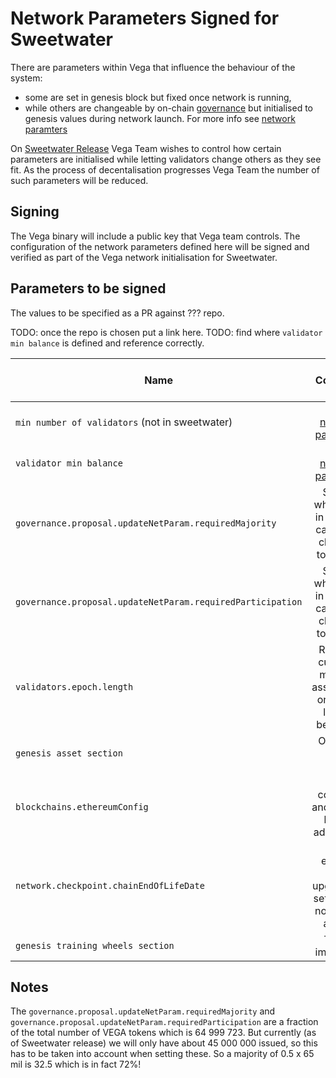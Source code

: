 # Network Parameters Signed for Sweetwater

There are parameters within Vega that influence the behaviour of the system:
- some are set in genesis block but fixed once network is running,
- while others are changeable by on-chain [governance](../protocol/0028-GOVE-governance.md) but initialised to genesis values during network launch. For more info see [network paramters](../protocol/0054-NETP-network_parameters.md)

On [Sweetwater Release](../milestones/2.5-Sweetwater.md) Vega Team wishes to control how certain parameters are initialised while letting validators change others as they see fit.
As the process of decentalisation progresses Vega Team the number of such parameters will be reduced.

## Signing

The Vega binary will include a public key that Vega team controls.
The configuration of the network parameters defined here will be signed and verified as part of the Vega network initialisation for Sweetwater.

## Parameters to be signed

The values to be specified as a PR against ??? repo.

TODO: once the repo is chosen put a link here.
TODO: find where `validator min balance` is defined and reference correctly.

| Name                                                        | Comment                                                            | Suggested value (optional) |
|-------------------------------------------------------------|:------------------------------------------------------------------:| :-------------------------:|
| `min number of validators` (not in sweetwater)              | Not in [network paramters](../protocol/0054-NETP-network_parameters.md) |                            |
| `validator min balance`                                     | Not in [network paramters](../protocol/0054-NETP-network_parameters.md) | 3000 VEGA                  |
| `governance.proposal.updateNetParam.requiredMajority`       | So that what is set in genesis cannot be changed too easily        | 0.5                        |
| `governance.proposal.updateNetParam.requiredParticipation`  | So that what is set in genesis cannot be changed too easily        | 0.5                        |
| `validators.epoch.length`                                   | Rewards currently make an assumption on epoch lenght, best fix it. | 1 day                      |
| `genesis asset section`                                     | Only one asset: VEGA                                               |                            |
| `blockchains.ethereumConfig`                                | Sets collateral and staking bridge addresses.                      |                            |
| `network.checkpoint.chainEndOfLifeDate`                     | Can enforce code upgrade by setting this not too far ahead.        | 21 days                    |
| `genesis training wheels section`                           | This is important.                                                 |                            |

## Notes

The `governance.proposal.updateNetParam.requiredMajority` and `governance.proposal.updateNetParam.requiredParticipation`
are a fraction of the total number of VEGA tokens which is 64 999 723.
But currently (as of Sweetwater release) we will only have about 45 000 000 issued, so this has to be taken into account when setting these.
So a majority of 0.5 x 65 mil is 32.5 which is in fact 72%!
